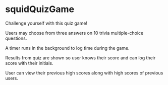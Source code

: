 # squidQuizGame
Challenge yourself with this quiz game!

Users may choose from three answers on 10 trivia multiple-choice questions. 

A timer runs in the background to log time during the game.

Results from quiz are shown so user knows their score and can log their score with their initials.

User can view their previous high scores along with high scores of previous users. 